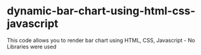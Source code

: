 # dynamic-bar-chart-using-html-css-javascript
This code allows you to render bar chart using HTML, CSS, Javascript - No Libraries were used
